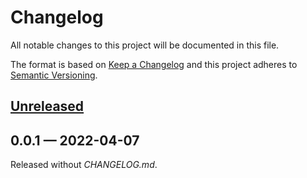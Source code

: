 # Changelog

All notable changes to this project will be documented in this file.

The format is based on [Keep a Changelog](http://keepachangelog.com)
and this project adheres to
[Semantic Versioning](http://semver.org/spec/v2.0.0.html).

## [Unreleased]

## 0.0.1 — 2022-04-07

Released without _CHANGELOG.md_.


[0.0.1]: https://github.com/logicblocks/kafka.connect.event-deed/compare/c0bed4483d09e8e1ad72df63ef7a9c2b0c20917a...0.0.1
[Unreleased]: https://github.com/logicblocks/liberator.resource.discovery/compare/0.0.1...HEAD
